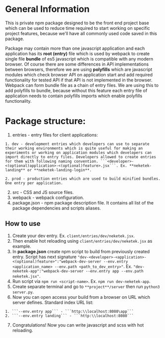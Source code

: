 # General Information

This is private npm package designed to be the front end project base which can be used to reduce time required to start working on specific project features, because we'll have all commonly used code saved in this package.


Package may contain more than one javascript application and each application has its **root (entry)** file which is used by webpack to create single file **bundle** of es5 javascript which is compatible with any modern browser. Of course there are some differences in API implementations between browsers, therefore we are using **polyfills** which are javascript modules which check browser API on application start and add required functionality for tested API if that API is not implemented in the browser.
Webpack can form bundle file as a chain of entry files. We are using this to add polyfills to bundle, because without this feature each entry file of application needs to contain polyfills imports which enable polyfills functionality.


# Package structure:

  1. entries - entry files for client applications:

    1. dev - development entries which developers can use to separate their working environments which is quite useful for making an experiments or working on application modules which developers can import directly to entry files. Developers allowed to create entries for them with following naming convention. ```<developer>-<(optional)application>-<(optional)feature>.jsx```. Ex. **neketek-landing** or **neketek-landing-login**.

    2. prod - production entries which are used to build minified bundles. One entry per application.

  2. src - CSS and JS source files.
  3. webpack - webpack configuration.
  4. package.json - npm package description file. It contains all list of the package dependencies and scripts aliases.

## How to use

  1. Create your dev entry. Ex. ```client/entries/dev/neketek.jsx```.
  2. Then enable hot reloading using ```client/entries/dev/neketek.jsx``` as example.
  3. In **package.json** create npm script to build from previously created entry. Script has next signature ```"dev-<developer>-<application>-<(optional)feature>":"webpack-dev-server --env.entry <application_name> --env.path <path_to_dev_entry>"```. Ex. ```"dev-neketek-app":"webpack-dev-server --env.entry app --env.path neketek.jsx"```.    
  4. Run script via ```npm run <script-name>```. Ex. ```npm run dev-neketek-app```.
  5. Create separate terminal and go to ```**project**/server``` then run ```python3 server.py```.
  6. Now you can open access your build from a browser on URL which server defines. Standard index URL list:

    1. ```--env.entry app``` - ```http:\\localhost:8080\app```
    2. ```--env.entry landing``` - ```http:\\localhost:8080```

  7. Congratulations! Now you can write javascript and scss with hot reloading.  
